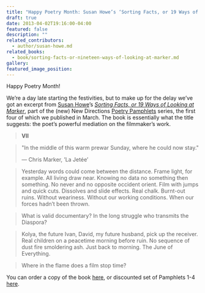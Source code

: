 ```yaml
---
title: "Happy Poetry Month: Susan Howe’s ‘Sorting Facts, or 19 Ways of Looking at Marker’"
draft: true
date: 2013-04-02T19:16:00-04:00
featured: false
description: ""
related_contributors:
  - author/susan-howe.md
related_books:
  - book/sorting-facts-or-nineteen-ways-of-looking-at-marker.md
gallery:
featured_image_position: 
---
```


Happy Poetry Month! 

We’re a day late starting the festivities, but to make up for the delay we’ve got an excerpt from [Susan Howe](http://ndbooks.com/author/susan-howe)’s [_Sorting Facts, or 19 Ways of Looking at Marker_](http://ndbooks.com/book/sorting-facts-or-nineteen-ways-of-looking-at-marker), part of the (new) New Directions [Poetry Pamphlets](http://ndbooks.com/book/poetry-pamphlets) series, the first four of which we published in March. The book is essentially what the title suggests: the poet’s powerful mediation on the filmmaker’s work.

> **VII**

> "In the middle of this warm prewar Sunday, where he could now stay."
> 
> — Chris Marker, ’La Jetée’

> Yesterday words could come between the distance. Frame light, for example. All living draw near. Knowing no data no something then something. No never and no opposite occident orient. Film with jumps and quick cuts. Dissolves and slide effects. Real chalk. Burnt-out ruins. Without weariness. Without our working conditions. When our forces hadn’t been thrown.

> What is valid documentary? In the long struggle who transmits the Diaspora?

> Kolya, the future Ivan, David, my future husband, pick up the receiver. Real children on a peacetime morning before ruin. No sequence of dust fire smoldering ash. Just back to morning. The June of Everything.

> Where in the flame does a film stop time?

You can order a copy of the book [here](http://ndbooks.com/book/sorting-facts-or-nineteen-ways-of-looking-at-marker), or discounted set of Pamphlets 1-4 [here](http://ndbooks.com/book/poetry-pamphlets).

